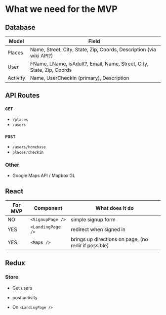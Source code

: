 # What we need for the MVP

## Database

| Model    | Field                                                                |
| -------- | -------------------------------------------------------------------- |
| Places   | Name, Street, City, State, Zip, Coords, Description (via wiki API?)  |
| User     | FName, LName, isAdult?, Email, Name, Street, City, State, Zip, Coords |
| Activity | Name, UserCheckIn (primary), Description                             |


## API Routes

### `GET`

- `/places`
- `/users`

### `POST`

- `/users/homebase`
- `places/checkin`

### Other

- Google Maps API / Mapbox GL

## React

| For MVP | Component         | What does it do                                      |
| ------- | ----------------- | ---------------------------------------------------- |
| NO      | `<SignupPage />`  | simple signup form                                   |
| YES     | `<LandingPage />` | redirect when signed in                              |
| YES     | `<Maps />`        | brings up directions on page, (no redir if possible) |


## Redux

### Store

- Get users
- post activity

- On `<LandingPage />`
